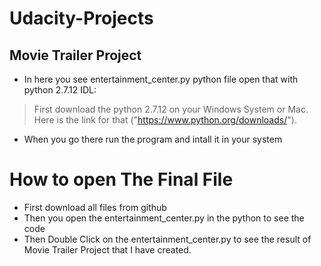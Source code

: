 # Udacity-Projects

## Movie Trailer Project
* In here you see entertainment_center.py python file open that with python 2.7.12 IDL:

> First download the python 2.7.12 on your Windows System or Mac. Here is the link for that ("https://www.python.org/downloads/").
- When you go there run the program and intall it in your system

# How to open The Final File 
- First download all files from github
- Then you open the entertainment_center.py in the python to see the code
- Then Double Click on the entertainment_center.py to see the result of Movie Trailer Project that I have created.
